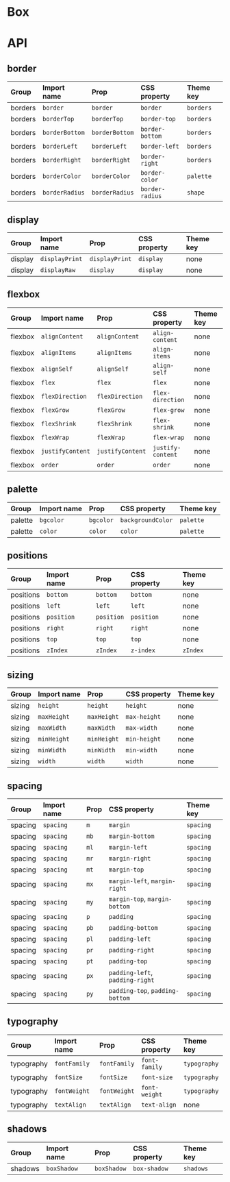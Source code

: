 # Box

# API

## border

| Group   | Import name    | Prop           | CSS property    | Theme key |
| :------ | :------------- | :------------- | :-------------- | :-------- |
| borders | `border`       | `border`       | `border`        | `borders` |
| borders | `borderTop`    | `borderTop`    | `border-top`    | `borders` |
| borders | `borderBottom` | `borderBottom` | `border-bottom` | `borders` |
| borders | `borderLeft`   | `borderLeft`   | `border-left`   | `borders` |
| borders | `borderRight`  | `borderRight`  | `border-right`  | `borders` |
| borders | `borderColor`  | `borderColor`  | `border-color`  | `palette` |
| borders | `borderRadius` | `borderRadius` | `border-radius` | `shape`   |

## display

| Group   | Import name    | Prop           | CSS property | Theme key |
| :------ | :------------- | :------------- | :----------- | :-------- |
| display | `displayPrint` | `displayPrint` | `display`    | none      |
| display | `displayRaw`   | `display`      | `display`    | none      |

## flexbox

| Group   | Import name      | Prop             | CSS property      | Theme key |
| :------ | :--------------- | :--------------- | :---------------- | :-------- |
| flexbox | `alignContent`   | `alignContent`   | `align-content`   | none      |
| flexbox | `alignItems`     | `alignItems`     | `align-items`     | none      |
| flexbox | `alignSelf`      | `alignSelf`      | `align-self`      | none      |
| flexbox | `flex`           | `flex`           | `flex`            | none      |
| flexbox | `flexDirection`  | `flexDirection`  | `flex-direction`  | none      |
| flexbox | `flexGrow`       | `flexGrow`       | `flex-grow`       | none      |
| flexbox | `flexShrink`     | `flexShrink`     | `flex-shrink`     | none      |
| flexbox | `flexWrap`       | `flexWrap`       | `flex-wrap`       | none      |
| flexbox | `justifyContent` | `justifyContent` | `justify-content` | none      |
| flexbox | `order`          | `order`          | `order`           | none      |

## palette

| Group   | Import name | Prop      | CSS property      | Theme key |
| :------ | :---------- | :-------- | :---------------- | :-------- |
| palette | `bgcolor`   | `bgcolor` | `backgroundColor` | `palette` |
| palette | `color`     | `color`   | `color`           | `palette` |

## positions

| Group     | Import name | Prop       | CSS property | Theme key |
| :-------- | :---------- | :--------- | :----------- | :-------- |
| positions | `bottom`    | `bottom`   | `bottom`     | none      |
| positions | `left`      | `left`     | `left`       | none      |
| positions | `position`  | `position` | `position`   | none      |
| positions | `right`     | `right`    | `right`      | none      |
| positions | `top`       | `top`      | `top`        | none      |
| positions | `zIndex`    | `zIndex`   | `z-index`    | `zIndex`  |

## sizing

| Group  | Import name | Prop        | CSS property | Theme key |
| :----- | :---------- | :---------- | :----------- | :-------- |
| sizing | `height`    | `height`    | `height`     | none      |
| sizing | `maxHeight` | `maxHeight` | `max-height` | none      |
| sizing | `maxWidth`  | `maxWidth`  | `max-width`  | none      |
| sizing | `minHeight` | `minHeight` | `min-height` | none      |
| sizing | `minWidth`  | `minWidth`  | `min-width`  | none      |
| sizing | `width`     | `width`     | `width`      | none      |

## spacing

| Group   | Import name | Prop | CSS property                    | Theme key |
| :------ | :---------- | :--- | :------------------------------ | :-------- |
| spacing | `spacing`   | `m`  | `margin`                        | `spacing` |
| spacing | `spacing`   | `mb` | `margin-bottom`                 | `spacing` |
| spacing | `spacing`   | `ml` | `margin-left`                   | `spacing` |
| spacing | `spacing`   | `mr` | `margin-right`                  | `spacing` |
| spacing | `spacing`   | `mt` | `margin-top`                    | `spacing` |
| spacing | `spacing`   | `mx` | `margin-left`, `margin-right`   | `spacing` |
| spacing | `spacing`   | `my` | `margin-top`, `margin-bottom`   | `spacing` |
| spacing | `spacing`   | `p`  | `padding`                       | `spacing` |
| spacing | `spacing`   | `pb` | `padding-bottom`                | `spacing` |
| spacing | `spacing`   | `pl` | `padding-left`                  | `spacing` |
| spacing | `spacing`   | `pr` | `padding-right`                 | `spacing` |
| spacing | `spacing`   | `pt` | `padding-top`                   | `spacing` |
| spacing | `spacing`   | `px` | `padding-left`, `padding-right` | `spacing` |
| spacing | `spacing`   | `py` | `padding-top`, `padding-bottom` | `spacing` |

## typography

| Group      | Import name  | Prop         | CSS property  | Theme key    |
| :--------- | :----------- | :----------- | :------------ | :----------- |
| typography | `fontFamily` | `fontFamily` | `font-family` | `typography` |
| typography | `fontSize`   | `fontSize`   | `font-size`   | `typography` |
| typography | `fontWeight` | `fontWeight` | `font-weight` | `typography` |
| typography | `textAlign`  | `textAlign`  | `text-align`  | none         |

## shadows

| Group   | Import name | Prop        | CSS property | Theme key |
| :------ | :---------- | :---------- | :----------- | :-------- |
| shadows | `boxShadow` | `boxShadow` | `box-shadow` | `shadows` |
